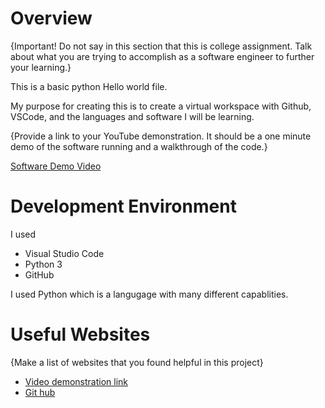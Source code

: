 # Overview

{Important!  Do not say in this section that this is college assignment.  Talk about what you are trying to accomplish as a software engineer to further your learning.}

This is a basic python Hello world file. 

My purpose for creating this is to create a virtual workspace with Github, VSCode, and the languages and software I will be learning. 

{Provide a link to your YouTube demonstration.  It should be a one minute demo of the software running and a walkthrough of the code.}

[Software Demo Video](http://youtube.link.goes.here)

# Development Environment

I used
 * Visual Studio Code
 * Python 3
 * GitHub

I used Python which is a langugage with many different capablities. 

# Useful Websites

{Make a list of websites that you found helpful in this project}
* [Video demonstration link](https://cdnapisec.kaltura.com/html5/html5lib/v2.101/mwEmbedFrame.php/p/1157612/uiconf_id/47306393/entry_id/1_zyyx43ke?wid=_1157612&iframeembed=true&playerId=kaltura_player_1687278321&entry_id=1_zyyx43ke)
* [Git hub](http://url.link.goes.here)
